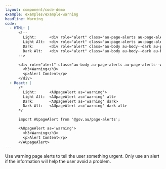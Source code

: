 ```yaml
---
layout: component/code-demo
example: examples/example-warning
headline: Warning
code:
  - HTML: |
      <!--
        Light:      <div role="alert" class="au-page-alerts au-page-alerts--warning">
        Light Alt:  <div role="alert" class="au-page-alerts au-page-alerts--warning au-page-alerts--alt">
        Dark:       <div role="alert" class="au-body au-body--dark au-page-alerts au-page-alerts--warning au-page-alerts--dark >
        Dark Alt:   <div role="alert" class="au-body au-body--dark au-body--alt au-page-alerts au-page-alerts--warning au-page-alerts--dark au-page-alerts--alt">
      -->

      <div role="alert" class="au-body au-page-alerts au-page-alerts--warning">
        <h3>Warning</h3>
        <p>Alert Content</p>
      </div>
  - React: |
      /*
        Light:      <AUpageAlert as='warning'>
        Light Alt:  <AUpageAlert as='warning' alt>
        Dark:       <AUpageAlert as='warning' dark>
        Dark Alt:   <AUpageAlert as='warning' dark alt>
      */

      import AUpageAlert from '@gov.au/page-alerts';

      <AUpageAlert as='warning'>
        <h3>Warning</h3>
        <p>Alert Content</p>
      </AUpageAlert>
---
```


Use warning page alerts to tell the user something urgent. Only use an alert if
the information will help the user avoid a problem.
